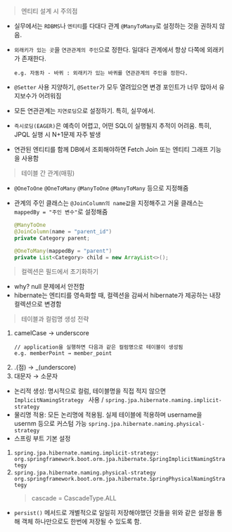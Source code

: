 > 엔티티 설계 시 주의점

- 실무에서는 `RDBMS`나 `엔티티`를 다대다 관계 `@ManyToMany`로 설정하는 것을 권하지 않음.
- `외래키가 있는 곳`을 `연관관계의 주인`으로 정한다.
  일대다 관계에서 항상 다쪽에 외래키가 존재한다.

      e.g. 자동차 - 바퀴 : 외래키가 있는 바퀴를 연관관계의 주인을 정한다.

- `@Setter` 사용 지양하기, `@Setter`가 모두 열려있으면 변경 포인트가 너무 많아서 유지보수가 어려워짐
- 모든 연관관계는 `지연로딩`으로 설정하기. 특히, 실무에서.
- `즉시로딩(EAGER)`은 예측이 어렵고, 어떤 SQL이 실행될지 추적이 어려움. 특히, JPQL 실행 시 N+1문제 자주 발생
- 연관된 엔티티를 함께 DB에서 조회해야하면 Fetch Join 또는 엔티티 그래프 기능을 사용함

> 테이블 간 관계(매핑)

- `@OneToOne` `@OneToMany` `@ManyToOne` `@ManyToMany` 등으로 지정해줌
- 관계의 주인 클래스는 `@JoinColumn의 name값`을 지정해주고 거울 클래스는 `mappedBy = "주인 변수"`로 설정해줌

  ```java
  @ManyToOne
  @JoinColumn(name = "parent_id")
  private Category parent;

  @OneToMany(mappedBy = "parent")
  private List<Category> child = new ArrayList<>();
  ```

> 컬렉션은 필드에서 초기화하기

- why? null 문제에서 안전함
- hibernate는 엔티티를 영속화할 때, 컬렉션을 감싸서 hibernate가 제공하는 내장 컬렉션으로 변경함

> 테이블과 컬럼명 생성 전략

1. camelCase → underscore
   ```
   // application을 실행하면 다음과 같은 컬럼명으로 테이블이 생성됨
   e.g. memberPoint → member_point
   ```
2. .(점) → \_(underscore)
3. 대문자 → 소문자

- 논리적 생성: 명시적으로 컬럼, 테이블명을 직접 적지 않으면 `ImplicitNamingStrategy ` 사용 / `spring.jpa.hibernate.naming.implicit-strategy`
- 물리명 적용: 모든 논리명에 적용됨. 실제 테이블에 적용하며 username을 usernm 등으로 커스텀 가능 `spring.jpa.hibernate.naming.physical-strategy`
- 스프링 부트 기본 설정

1. `spring.jpa.hibernate.naming.implicit-strategy: org.springframework.boot.orm.jpa.hibernate.SpringImplicitNamingStrategy`
2. `spring.jpa.hibernate.naming.physical-strategy org.springframework.boot.orm.jpa.hibernate.SpringPhysicalNamingStrategy`
   > cascade = CascadeType.ALL

- `persist()` 메서드로 개별적으로 일일히 저장해야했던 것들을 위와 같은 설정을 통해 객체 하나만으로도 한번에 저장될 수 있도록 함.
